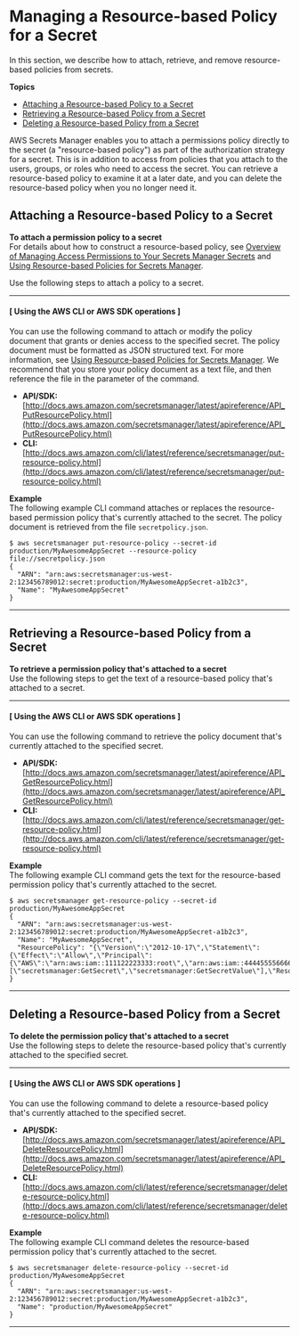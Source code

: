 # Managing a Resource\-based Policy for a Secret<a name="manage_secret-policy"></a>

In this section, we describe how to attach, retrieve, and remove resource\-based policies from secrets\.

**Topics**
+ [Attaching a Resource\-based Policy to a Secret](#manage_secret-policy_attach)
+ [Retrieving a Resource\-based Policy from a Secret](#manage_secret-policy_retrieve)
+ [Deleting a Resource\-based Policy from a Secret](#manage_secret-policy_delete)

AWS Secrets Manager enables you to attach a permissions policy directly to the secret \(a "resource\-based policy"\) as part of the authorization strategy for a secret\. This is in addition to access from policies that you attach to the users, groups, or roles who need to access the secret\. You can retrieve a resource\-based policy to examine it at a later date, and you can delete the resource\-based policy when you no longer need it\.

## Attaching a Resource\-based Policy to a Secret<a name="manage_secret-policy_attach"></a>

**To attach a permission policy to a secret**  
For details about how to construct a resource\-based policy, see [Overview of Managing Access Permissions to Your Secrets Manager Secrets](auth-and-access_overview.md) and [Using Resource\-based Policies for Secrets Manager](auth-and-access_resource-based-policies.md)\.

Use the following steps to attach a policy to a secret\.

------
#### [ Using the AWS CLI or AWS SDK operations ]<a name="proc-attach-policy-api"></a>

You can use the following command to attach or modify the policy document that grants or denies access to the specified secret\. The policy document must be formatted as JSON structured text\. For more information, see [Using Resource\-based Policies for Secrets Manager](auth-and-access_resource-based-policies.md)\. We recommend that you store your policy document as a text file, and then reference the file in the parameter of the command\.
+ **API/SDK:** [http://docs.aws.amazon.com/secretsmanager/latest/apireference/API_PutResourcePolicy.html](http://docs.aws.amazon.com/secretsmanager/latest/apireference/API_PutResourcePolicy.html)
+ **CLI:** [http://docs.aws.amazon.com/cli/latest/reference/secretsmanager/put-resource-policy.html](http://docs.aws.amazon.com/cli/latest/reference/secretsmanager/put-resource-policy.html)

**Example**  
The following example CLI command attaches or replaces the resource\-based permission policy that's currently attached to the secret\. The policy document is retrieved from the file `secretpolicy.json`\.  

```
$ aws secretsmanager put-resource-policy --secret-id production/MyAwesomeAppSecret --resource-policy file://secretpolicy.json
{
  "ARN": "arn:aws:secretsmanager:us-west-2:123456789012:secret:production/MyAwesomeAppSecret-a1b2c3",
  "Name": "MyAwesomeAppSecret"
}
```

------

## Retrieving a Resource\-based Policy from a Secret<a name="manage_secret-policy_retrieve"></a>

**To retrieve a permission policy that's attached to a secret**  
Use the following steps to get the text of a resource\-based policy that's attached to a secret\.

------
#### [ Using the AWS CLI or AWS SDK operations ]<a name="proc-retrieve-policy-api"></a>

You can use the following command to retrieve the policy document that's currently attached to the specified secret\.
+ **API/SDK:** [http://docs.aws.amazon.com/secretsmanager/latest/apireference/API_GetResourcePolicy.html](http://docs.aws.amazon.com/secretsmanager/latest/apireference/API_GetResourcePolicy.html)
+ **CLI:** [http://docs.aws.amazon.com/cli/latest/reference/secretsmanager/get-resource-policy.html](http://docs.aws.amazon.com/cli/latest/reference/secretsmanager/get-resource-policy.html)

**Example**  
The following example CLI command gets the text for the resource\-based permission policy that's currently attached to the secret\.  

```
$ aws secretsmanager get-resource-policy --secret-id production/MyAwesomeAppSecret
{
  "ARN": "arn:aws:secretsmanager:us-west-2:123456789012:secret:production/MyAwesomeAppSecret-a1b2c3",
  "Name": "MyAwesomeAppSecret",
  "ResourcePolicy": "{\"Version\":\"2012-10-17\",\"Statement\":{\"Effect\":\"Allow\",\"Principal\":{\"AWS\":\"arn:aws:iam::111122223333:root\",\"arn:aws:iam::444455556666:root\"},\"Action\":[\"secretsmanager:GetSecret\",\"secretsmanager:GetSecretValue\"],\"Resource\":\"*\"}}"
}
```

------

## Deleting a Resource\-based Policy from a Secret<a name="manage_secret-policy_delete"></a>

**To delete the permission policy that's attached to a secret**  
Use the following steps to delete the resource\-based policy that's currently attached to the specified secret\.

------
#### [ Using the AWS CLI or AWS SDK operations ]<a name="proc-delete-policy-api"></a>

You can use the following command to delete a resource\-based policy that's currently attached to the specified secret\.
+ **API/SDK:** [http://docs.aws.amazon.com/secretsmanager/latest/apireference/API_DeleteResourcePolicy.html](http://docs.aws.amazon.com/secretsmanager/latest/apireference/API_DeleteResourcePolicy.html)
+ **CLI:** [http://docs.aws.amazon.com/cli/latest/reference/secretsmanager/delete-resource-policy.html](http://docs.aws.amazon.com/cli/latest/reference/secretsmanager/delete-resource-policy.html)

**Example**  
The following example CLI command deletes the resource\-based permission policy that's currently attached to the secret\.  

```
$ aws secretsmanager delete-resource-policy --secret-id production/MyAwesomeAppSecret
{
  "ARN": "arn:aws:secretsmanager:us-west-2:123456789012:secret:production/MyAwesomeAppSecret-a1b2c3",
  "Name": "production/MyAwesomeAppSecret"
}
```

------